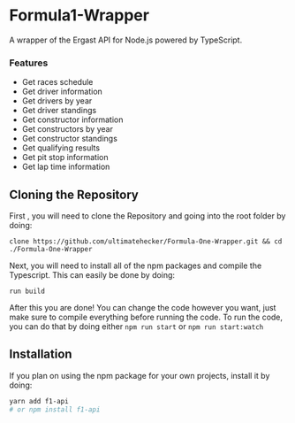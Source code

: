 # Formula1-Wrapper

A wrapper of the Ergast API for Node.js powered by TypeScript. 

### Features

- Get races schedule
- Get driver information
- Get drivers by year
- Get driver standings
- Get constructor information
- Get constructors by year
- Get constructor standings
- Get qualifying results
- Get pit stop information
- Get lap time information

## Cloning the Repository

First , you will need to clone the Repository and going into the root folder by doing: 

```git 
clone https://github.com/ultimatehecker/Formula-One-Wrapper.git && cd ./Formula-One-Wrapper
```

Next, you will need to install all of the npm packages and compile the Typescript. This can easily be done by doing:

```npm 
run build
```

After this you are done! You can change the code however you want, just make sure to compile everything before running the code. To
run the code, you can do that by doing either `npm run start` or `npm run start:watch`

## Installation

If you plan on using the npm package for your own projects, install it by doing:

```bash
yarn add f1-api
# or npm install f1-api
```